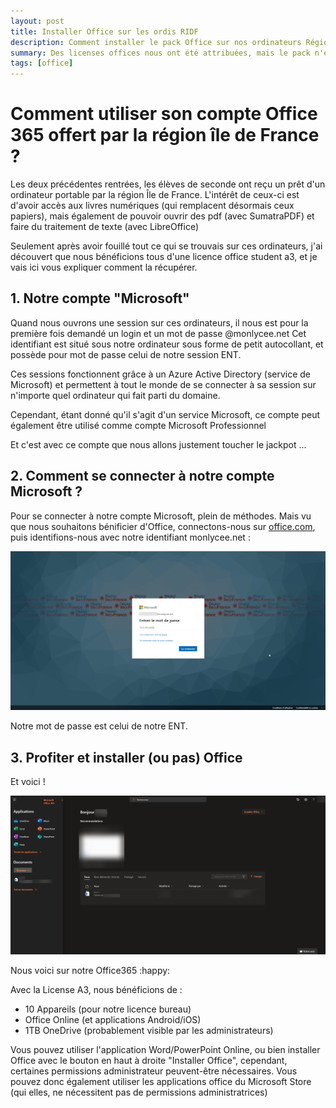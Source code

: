 ```yaml
---
layout: post
title: Installer Office sur les ordis RIDF
description: Comment installer le pack Office sur nos ordinateurs Région Île de France ?
summary: Des licenses offices nous ont été attribuées, mais le pack n'est pas installé par défaut ...
tags: [office]
---
```


# Comment utiliser son compte Office 365 offert par la région île de France ?

Les deux précédentes rentrées, les élèves de seconde ont reçu un prêt d'un ordinateur portable par la région Île de France.
L'intérêt de ceux-ci est d'avoir accès aux livres numériques (qui remplacent désormais ceux papiers), mais également de pouvoir ouvrir des pdf (avec SumatraPDF)  et faire du traitement de texte (avec LibreOffice)

Seulement après avoir fouillé tout ce qui se trouvais sur ces ordinateurs, j'ai découvert que nous bénéficions tous d'une licence office student a3, et je vais ici vous expliquer comment la récupérer.

## 1. Notre compte "Microsoft"

Quand nous ouvrons une session sur ces ordinateurs, il nous est pour la première fois demandé un login et un mot de passe @monlycee.net
Cet identifiant est situé sous notre ordinateur sous forme de petit autocollant, et possède pour mot de passe celui de notre session ENT.

Ces sessions fonctionnent grâce à un Azure Active Directory (service de Microsoft) et permettent à tout le monde de se connecter à sa session sur n'importe quel ordinateur qui fait parti du domaine.

Cependant, étant donné qu'il s'agit d'un service Microsoft, ce compte peut également être utilisé comme compte Microsoft Professionnel

Et c'est avec ce compte que nous allons justement toucher le jackpot ...

## 2. Comment se connecter à notre compte Microsoft ?

Pour se connecter à notre compte Microsoft, plein de méthodes. Mais vu que nous souhaitons bénificier d'Office, connectons-nous sur [office.com](https://office.com), puis identifions-nous avec notre identifiant monlycee.net :

![loginoffice](../img/loginoffice.png)

Notre mot de passe est celui de notre ENT.

## 3. Profiter et installer (ou pas) Office

Et voici !

![officehomepage](../img/officehomepage.png)

Nous voici sur notre Office365 :happy: 

Avec la License A3, nous bénéficions de :

* 10 Appareils (pour notre licence bureau)
* Office Online (et applications Android/iOS)
* 1TB OneDrive (probablement visible par les administrateurs)

Vous pouvez utiliser l'application Word/PowerPoint Online, ou bien installer Office avec le bouton en haut à droite "Installer Office", cependant, certaines permissions administrateur peuvent-être nécessaires.
Vous pouvez donc également utiliser les applications office du Microsoft Store (qui elles, ne nécessitent pas de permissions administratrices)
